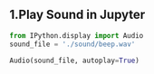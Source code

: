 ## 1.Play Sound in Jupyter

```python
from IPython.display import Audio
sound_file = './sound/beep.wav'

Audio(sound_file, autoplay=True)
```
